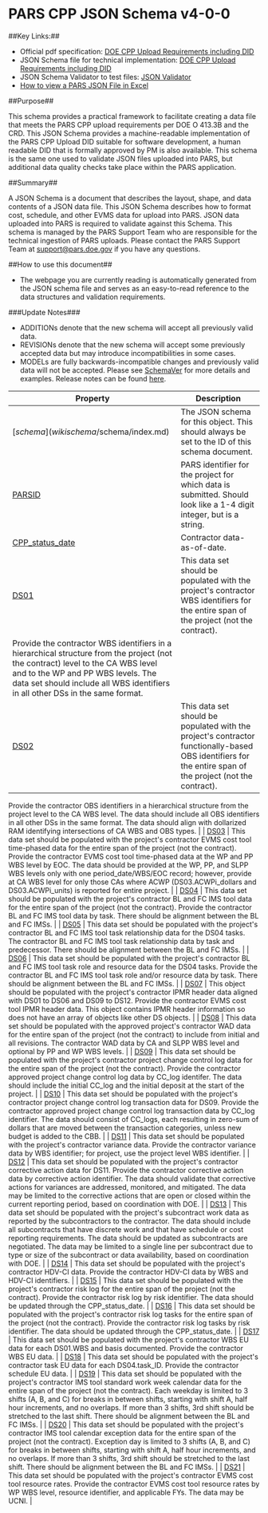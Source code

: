 # PARS CPP JSON Schema v4-0-0
##Key Links:##

 - Official pdf specification: [DOE CPP Upload Requirements including DID](https://json.pars.doe.gov/DID_V04.00_2023-03-22.pdf)
 - JSON Schema file for technical implementation: [DOE CPP Upload Requirements including DID](https://json.pars.doe.gov/pars-cpp-json-schema-v4-0-0.json)
 - JSON Schema Validator to test files: [JSON Validator](https://json-tools.pars.doe.gov/)
 - [How to view a PARS JSON File in Excel](https://json.pars.doe.gov/view_json_in_excel.html) 

##Purpose##

This schema provides a practical framework to facilitate creating a data file that meets the PARS CPP upload requirements per DOE O 413.3B and the CRD.
 This JSON Schema provides a machine-readable implementation of the PARS CPP Upload DID suitable for software development, a human readable DID that is formally approved by PM is also available. This schema is the same one used to validate JSON files uploaded into PARS, but additional data quality checks take place within the PARS application. 

##Summary##

 A JSON Schema is a document that describes the layout, shape, and data contents of a JSON data file. This JSON Schema describes how to format cost, schedule, and other EVMS data for upload into PARS. JSON data uploaded into PARS is required to validate against this Schema.
 This schema is managed by the PARS Support Team who are responsible for the technical ingestion of PARS uploads. Please contact the PARS Support Team at support@pars.doe.gov if you have any questions. 


##How to use this document##

 - The webpage you are currently reading is automatically generated from the JSON schema file and serves as an easy-to-read reference to the data structures and validation requirements.
 

###Update Notes###

 - ADDITIONs denote that the new schema will accept all previously valid data.
 - REVISIONs denote that the new schema will accept some previously accepted data but may introduce incompatibilities in some cases.
 - MODELs are fully backwards-incompatible changes and previously valid data will not be accepted.
 Please see [SchemaVer](https://snowplowanalytics.com/blog/2014/05/13/introducing-schemaver-for-semantic-versioning-of-schemas/) for more details and examples.
 Release notes can be found [here](https://pars-cpp-json.releasenotes.io/).

| Property | Description |
| -------- | ----------- |
| [$schema](wikischema/$schema/index.md) | The JSON schema for this object. This should always be set to the ID of this schema document. |
| [PARSID](wikischema/PARSID/index.md) | PARS identifier for the project for which data is submitted. Should look like a 1-4 digit integer, but is a string. |
| [CPP_status_date](wikischema/CPP_status_date/index.md) | Contractor data-as-of-date. |
| [DS01](wikischema/DS01/index.md) | This data set should be populated with the project's contractor WBS identifiers for the entire span of the project (not the contract).
 Provide the contractor WBS identifiers in a hierarchical structure from the project (not the contract) level to the CA WBS level and to the WP and PP WBS levels. The data set should include all WBS identifiers in all other DSs in the same format. |
| [DS02](wikischema/DS02/index.md) | This data set should be populated with the project's contractor functionally-based OBS identifiers for the entire span of the project (not the contract).
 Provide the contractor OBS identifiers in a hierarchical structure from the project level to the CA WBS level.
 The data should include all OBS identifiers in all other DSs in the same format. The data should align with dollarized RAM identifying intersections of CA WBS and OBS types. |
| [DS03](wikischema/DS03/index.md) | This data set should be populated with the project's contractor EVMS cost tool time-phased data for the entire span of the project (not the contract).
 Provide the contractor EVMS cost tool time-phased data at the WP and PP WBS level by EOC.
 The data should be provided at the WP, PP, and SLPP WBS levels only with one period_date/WBS/EOC record; however, provide at CA WBS level for only those CAs where ACWP (DS03.ACWPi_dollars and DS03.ACWPi_units) is reported for entire project. |
| [DS04](wikischema/DS04/index.md) | This data set should be populated with the project's contractor BL and FC IMS tool data for the entire span of the project (not the contract).
 Provide the contractor BL and FC IMS tool data by task.
 There should be alignment between the BL and FC IMSs. |
| [DS05](wikischema/DS05/index.md) | This data set should be populated with the project's contractor BL and FC IMS tool task relationship data for the DS04 tasks. The contractor BL and FC IMS tool task relationship data by task and predecessor. There should be alignment between the BL and FC IMSs. |
| [DS06](wikischema/DS06/index.md) | This data set should be populated with the project's contractor BL and FC IMS tool task role and resource data for the DS04 tasks.
Provide the contractor BL and FC IMS tool task role and/or resource data by task.
There should be alignment between the BL and FC IMSs. |
| [DS07](wikischema/DS07/index.md) | This object should be populated with the project's contractor IPMR header data aligned with DS01 to DS06 and DS09 to DS12. Provide the contractor EVMS cost tool IPMR header data. This object contains IPMR header information so does not have an array of objects like other DS objects. |
| [DS08](wikischema/DS08/index.md) | This data set should be populated with the approved project's contractor WAD data for the entire span of the project (not the contract) to include from initial and all revisions.
The contractor WAD data by CA and SLPP WBS level and optional by PP and WP WBS levels. |
| [DS09](wikischema/DS09/index.md) | This data set should be populated with the project's contractor project change control log data for the entire span of the project (not the contract).
Provide the contractor approved project change control log data by CC_log identifer.
The data should include the initial CC_log and the initial deposit at the start of the project. |
| [DS10](wikischema/DS10/index.md) | This data set should be populated with the project's contractor project change control log transaction data for DS09. Provide the contractor approved project change control log transaction data by CC_log identifier. The data should consist of CC_logs, each resulting in zero-sum of dollars that are moved between the transaction categories, unless new budget is added to the CBB. |
| [DS11](wikischema/DS11/index.md) | This data set should be populated with the project's contractor variance data. Provide the contractor variance data by WBS identifier; for project, use the project level WBS identifier. |
| [DS12](wikischema/DS12/index.md) | This data set should be populated with the project's contractor corrective action data for DS11.
Provide the contractor corrective action data by corrective action identifier.
The data should validate that corrective actions for variances are addressed, monitored, and mitigated.
The data may be limited to the corrective actions that are open or closed within the current reporting period, based on coordination with DOE. |
| [DS13](wikischema/DS13/index.md) | This data set should be populated with the project's subcontract work data as reported by the subcontractors to the contractor.
 The data should include all subcontracts that have discrete work and that have schedule or cost reporting requirements.
The data should be updated as subcontracts are negotiated.
The data may be limited to a single line per subcontract due to type or size of the subcontract or data availability, based on coordination with DOE. |
| [DS14](wikischema/DS14/index.md) | This data set should be populated with the project's contractor HDV-CI data. Provide the contractor HDV-CI data by WBS and HDV-CI identifiers. |
| [DS15](wikischema/DS15/index.md) | This data set should be populated with the project's contractor risk log for the entire span of the project (not the contract). Provide the contractor risk log by risk identifier. The data should be updated through the CPP_status_date. |
| [DS16](wikischema/DS16/index.md) | This data set should be populated with the project's contractor risk log tasks for the entire span of the project (not the contract).
Provide the contractor risk log tasks by risk identifier.
The data should be updated through the CPP_status_date. |
| [DS17](wikischema/DS17/index.md) | This data set should be populated with the project's contractor WBS EU data for each DS01.WBS and basis documented. Provide the contractor WBS EU data. |
| [DS18](wikischema/DS18/index.md) | This data set should be populated with the project's contractor task EU data for each DS04.task_ID.
Provide the contractor schedule EU data. |
| [DS19](wikischema/DS19/index.md) | This data set should be populated with the project's contractor IMS tool standard work week calendar data for the entire span of the project (not the contract).
 Each weekday is limited to 3 shifts (A, B, and C) for breaks in between shifts, starting with shift A, half hour increments, and no overlaps.
 If more than 3 shifts, 3rd shift should be stretched to the last shift.
 There should be alignment between the BL and FC IMSs. |
| [DS20](wikischema/DS20/index.md) | This data set should be populated with the project's contractor IMS tool calendar exception data for the entire span of the project (not the contract).
 Exception day is limited to 3 shifts (A, B, and C) for breaks in between shifts, starting with shift A, half hour increments, and no overlaps.
 If more than 3 shifts, 3rd shift should be stretched to the last shift.
 There should be alignment between the BL and FC IMSs. |
| [DS21](wikischema/DS21/index.md) | This data set should be populated with the project's contractor EVMS cost tool resource rates.
Provide the contractor EVMS cost tool resource rates by WP WBS level, resource identifier, and applicable FYs.
The data may be UCNI. |
